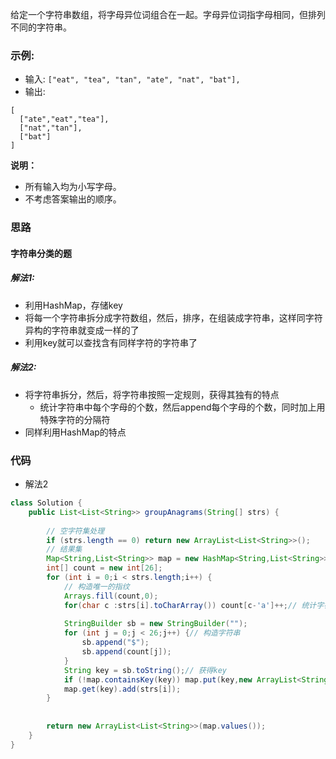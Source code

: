 给定一个字符串数组，将字母异位词组合在一起。字母异位词指字母相同，但排列不同的字符串。

### 示例:

- 输入: `["eat", "tea", "tan", "ate", "nat", "bat"],`
- 输出:
```
[
  ["ate","eat","tea"],
  ["nat","tan"],
  ["bat"]
]
```
**说明：**

- 所有输入均为小写字母。
- 不考虑答案输出的顺序。

<!-- 来源：力扣（LeetCode）
链接：https://leetcode-cn.com/problems/group-anagrams
著作权归领扣网络所有。商业转载请联系官方授权，非商业转载请注明出处。 -->

### 思路
#### 字符串分类的题
##### 解法1:
* 利用HashMap，存储key
* 将每一个字符串拆分成字符数组，然后，排序，在组装成字符串，这样同字符异构的字符串就变成一样的了
* 利用key就可以查找含有同样字符的字符串了

##### 解法2:
* 将字符串拆分，然后，将字符串按照一定规则，获得其独有的特点
	* 统计字符串中每个字母的个数，然后append每个字母的个数，同时加上用特殊字符的分隔符
* 同样利用HashMap的特点

### 代码
- 解法2
```java
class Solution {
    public List<List<String>> groupAnagrams(String[] strs) {
        
        // 空字符集处理
        if (strs.length == 0) return new ArrayList<List<String>>();
        // 结果集
        Map<String,List<String>> map = new HashMap<String,List<String>>();
        int[] count = new int[26];
        for (int i = 0;i < strs.length;i++) {
            // 构造唯一的指纹
            Arrays.fill(count,0);
            for(char c :strs[i].toCharArray()) count[c-'a']++;// 统计字符
            
            StringBuilder sb = new StringBuilder("");
            for (int j = 0;j < 26;j++) {// 构造字符串
                sb.append("$");
                sb.append(count[j]);
            }
            String key = sb.toString();// 获得key
            if (!map.containsKey(key)) map.put(key,new ArrayList<String>());
            map.get(key).add(strs[i]);
        }
        
        
        return new ArrayList<List<String>>(map.values());
    }
}
```

